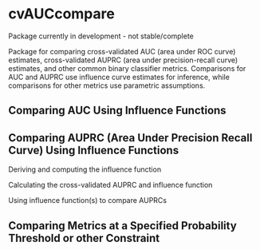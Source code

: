 # cvAUCcompare

Package currently in development - not stable/complete

Package for comparing cross-validated AUC (area under ROC curve) estimates, cross-validated AUPRC (area under precision-recall curve) estimates, and other common binary classifier metrics. Comparisons for AUC and AUPRC use influence curve estimates for inference, while comparisons for other metrics use parametric assumptions.

## Comparing AUC Using Influence Functions

## Comparing AUPRC (Area Under Precision Recall Curve) Using Influence Functions

Deriving and computing the influence function

Calculating the cross-validated AUPRC and influence function

Using influence function(s) to compare AUPRCs

## Comparing Metrics at a Specified Probability Threshold or other Constraint

